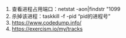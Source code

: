 1. 查看进程占用端口：netstat -aon|findstr "1099
2. 杀掉该进程：taskkill -f -pid “pid的进程号”
3. https://www.codedump.info/
4. https://exercism.io/my/tracks

